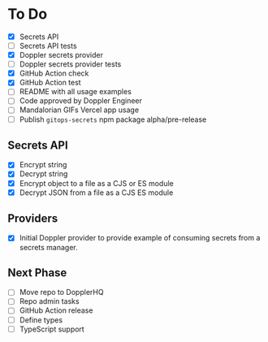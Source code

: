 # To Do

- [x] Secrets API
- [ ] Secrets API tests
- [x] Doppler secrets provider
- [ ] Doppler secrets provider tests
- [x] GitHub Action check
- [x] GitHub Action test
- [ ] README with all usage examples
- [ ] Code approved by Doppler Engineer
- [ ] Mandalorian GIFs Vercel app usage
- [ ] Publish `gitops-secrets` npm package alpha/pre-release

## Secrets API

- [x] Encrypt string
- [x] Decrypt string
- [x] Encrypt object to a file as a CJS or ES module
- [x] Decrypt JSON from a file as a CJS ES module

## Providers

- [x] Initial Doppler provider to provide example of consuming secrets from a secrets manager.

## Next Phase

- [ ] Move repo to DopplerHQ
- [ ] Repo admin tasks
- [ ] GitHub Action release
- [ ] Define types
- [ ] TypeScript support
